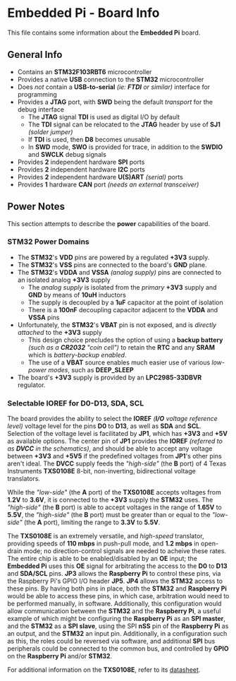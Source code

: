 # Embedded Pi - Board Info #

This file contains some information about the **Embedded Pi** board.


## General Info ##

+ Contains an **STM32F103RBT6** microcontroller
+ Provides a native **USB** connection to the **STM32** microcontroller
+ Does _not_ contain a **USB-to-serial** _(ie: **FTDI** or similar)_ interface for programming
+ Provides a **JTAG** port, with **SWD** being the default _transport_ for the debug interface
    - The **JTAG** signal **TDI** is used as digital I/O by default
    - The **TDI** signal can be relocated to the **JTAG** header by use of **SJ1** _(solder jumper)_
    - If **TDI** is used, then **D8** becomes unusable
    - In **SWD** mode, **SWO** is provided for trace, in addition to the **SWDIO** and **SWCLK** debug signals
+ Provides __2__ independent hardware **SPI** ports
+ Provides __2__ independent hardware **I2C** ports
+ Provides __2__ independent hardware **U(S)ART** _(serial)_ ports
+ Provides __1__ hardware **CAN** port _(needs an external transceiver)_



## Power Notes ##

This section attempts to describe the **power** capabilities of the board.


### STM32 Power Domains ###

+ The **STM32**'s **VDD** pins are powered by a regulated **+3V3** supply.
+ The **STM32**'s **VSS** pins are connected to the board's **GND** plane.
+ The **STM32**'s **VDDA** and **VSSA** _(analog supply)_ pins are connected to an isolated analog **+3V3** supply
    - The _analog supply_ is isolated from the _primary_ **+3V3** supply and **GND** by means of **10uH** inductors
	- The supply is decoupled by a **1uF** capacitor at the point of isolation
	- There is a **100nF** decoupling capacitor adjacent to the **VDDA** and **VSSA** pins
+ Unfortunately, the **STM32**'s **VBAT** pin is not exposed, and is _directly attached_ to the **+3V3** supply
    - This design choice precludes the option of using a **backup battery** _(such as a **CR2032** "coin cell")_ to
      retain the **RTC** and any **SRAM** which is _battery-backup enabled_.
    - The use of a **VBAT** source enables much easier use of various _low-power modes_, such as **DEEP_SLEEP**
+ The board's **+3V3** supply is provided by an **LPC2985-33DBVR** regulator.


### Selectable IOREF for D0-D13, SDA, SCL ###

The board provides the ability to select the **IOREF** _(**I/O** voltage reference level)_ voltage level for the pins
**D0** to **D13**, as well as **SDA** and **SCL**. Selection of the voltage level is facilitated by **JP1**, which has
**+3V3** and **+5V** as available options. The center pin of **JP1** provides the **IOREF** _(referred to as **DVCC** in
the schematics)_, and should be able to accept any voltage between **+3V3** and **+5V5** if the predefined voltages from
**JP1**'s other pins aren't ideal. The **DVCC** supply feeds the _"high-side"_ (the **B** port) of 4 Texas Instruments
**TXS0108E** 8-bit, non-inverting, bidirectional voltage translators.

While the _"low-side"_ (the **A** port) of the **TXS0108E** accepts voltages from **1.2V** to **3.6V**, it is connected
to the **+3V3** supply the **STM32** uses. The _"high-side"_ (the **B** port) is able to accept voltages in the range of
**1.65V** to **5.5V**, the _"high-side"_ (the **B** port) must be greater than or equal to the _"low-side"_ (the **A**
port), limiting the range to **3.3V** to **5.5V**.

The **TXS0108E** is an extremely versatile, and _high-speed_ translator, providing speeds of **110 mbps** in push-pull
mode, and **1.2 mbps** in open-drain mode; no direction-control signals are needed to acheive these rates. The entire
chip is able to be enabled/disabled by an **OE** input; the **Embedded Pi** uses this **OE** signal for arbitrating the
access to the **D0** to **D13** and **SDA/SCL** pins. **JP3** allows the **Raspberry Pi** to control these pins, via the
Raspberry Pi's GPIO I/O header **JP5**. **JP4** allows the **STM32** access to these pins. By having both pins in place,
both the **STM32** and **Raspberry Pi** would be able to access these pins, in which case, arbitration would need to be
performed manually, in software. Additionally, this configuration would allow communication between the **STM32** and
the **Raspberry Pi**, a useful example of which might be configuring the **Raspberry Pi** as an **SPI master**, and the
**STM32** as a **SPI slave**, using the SPI **nSS** pin of the **Raspberry Pi** as an output, and the **STM32** an input
pin. Additionally, in a configuration such as this, the roles could be reversed via software, and additional **SPI** bus
peripherals could be connected to the common bus, and controlled by **GPIO** on the **Raspberry Pi** and/or **STM32**.

For additional information on the **TXS0108E**, refer to its [datasheet][1].















[1]:	<http://www.ti.com/lit/ds/symlink/txs0108e.pdf>

